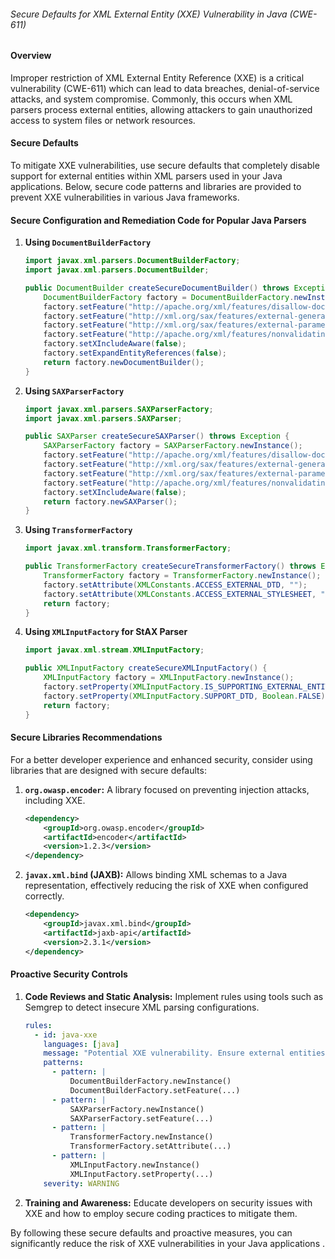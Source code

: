 ###### Secure Defaults for XML External Entity (XXE) Vulnerability in Java (CWE-611)

#### Overview
Improper restriction of XML External Entity Reference (XXE) is a critical vulnerability (CWE-611) which can lead to data breaches, denial-of-service attacks, and system compromise. Commonly, this occurs when XML parsers process external entities, allowing attackers to gain unauthorized access to system files or network resources.

#### Secure Defaults
To mitigate XXE vulnerabilities, use secure defaults that completely disable support for external entities within XML parsers used in your Java applications. Below, secure code patterns and libraries are provided to prevent XXE vulnerabilities in various Java frameworks.

#### Secure Configuration and Remediation Code for Popular Java Parsers

1. **Using `DocumentBuilderFactory`**
   ```java
   import javax.xml.parsers.DocumentBuilderFactory;
   import javax.xml.parsers.DocumentBuilder;

   public DocumentBuilder createSecureDocumentBuilder() throws Exception {
       DocumentBuilderFactory factory = DocumentBuilderFactory.newInstance();
       factory.setFeature("http://apache.org/xml/features/disallow-doctype-decl", true);
       factory.setFeature("http://xml.org/sax/features/external-general-entities", false);
       factory.setFeature("http://xml.org/sax/features/external-parameter-entities", false);
       factory.setFeature("http://apache.org/xml/features/nonvalidating/load-external-dtd", false);
       factory.setXIncludeAware(false);
       factory.setExpandEntityReferences(false);
       return factory.newDocumentBuilder();
   }
   ```

2. **Using `SAXParserFactory`**
   ```java
   import javax.xml.parsers.SAXParserFactory;
   import javax.xml.parsers.SAXParser;

   public SAXParser createSecureSAXParser() throws Exception {
       SAXParserFactory factory = SAXParserFactory.newInstance();
       factory.setFeature("http://apache.org/xml/features/disallow-doctype-decl", true);
       factory.setFeature("http://xml.org/sax/features/external-general-entities", false);
       factory.setFeature("http://xml.org/sax/features/external-parameter-entities", false);
       factory.setFeature("http://apache.org/xml/features/nonvalidating/load-external-dtd", false);
       factory.setXIncludeAware(false);
       return factory.newSAXParser();
   }
   ```

3. **Using `TransformerFactory`**
   ```java
   import javax.xml.transform.TransformerFactory;

   public TransformerFactory createSecureTransformerFactory() throws Exception {
       TransformerFactory factory = TransformerFactory.newInstance();
       factory.setAttribute(XMLConstants.ACCESS_EXTERNAL_DTD, "");
       factory.setAttribute(XMLConstants.ACCESS_EXTERNAL_STYLESHEET, "");
       return factory;
   }
   ```

4. **Using `XMLInputFactory` for StAX Parser**
   ```java
   import javax.xml.stream.XMLInputFactory;

   public XMLInputFactory createSecureXMLInputFactory() {
       XMLInputFactory factory = XMLInputFactory.newInstance();
       factory.setProperty(XMLInputFactory.IS_SUPPORTING_EXTERNAL_ENTITIES, Boolean.FALSE);
       factory.setProperty(XMLInputFactory.SUPPORT_DTD, Boolean.FALSE);
       return factory;
   }
   ```

#### Secure Libraries Recommendations
For a better developer experience and enhanced security, consider using libraries that are designed with secure defaults:

1. **`org.owasp.encoder`:** A library focused on preventing injection attacks, including XXE.
   ```xml
   <dependency>
       <groupId>org.owasp.encoder</groupId>
       <artifactId>encoder</artifactId>
       <version>1.2.3</version>
   </dependency>
   ```

2. **`javax.xml.bind` (JAXB):** Allows binding XML schemas to a Java representation, effectively reducing the risk of XXE when configured correctly.
   ```xml
   <dependency>
       <groupId>javax.xml.bind</groupId>
       <artifactId>jaxb-api</artifactId>
       <version>2.3.1</version>
   </dependency>
   ```

#### Proactive Security Controls
1. **Code Reviews and Static Analysis:** Implement rules using tools such as Semgrep to detect insecure XML parsing configurations.
   ```yaml
   rules:
     - id: java-xxe
       languages: [java]
       message: "Potential XXE vulnerability. Ensure external entities are disabled."
       patterns:
         - pattern: |
             DocumentBuilderFactory.newInstance()
             DocumentBuilderFactory.setFeature(...)
         - pattern: |
             SAXParserFactory.newInstance()
             SAXParserFactory.setFeature(...)
         - pattern: |
             TransformerFactory.newInstance()
             TransformerFactory.setAttribute(...)
         - pattern: |
             XMLInputFactory.newInstance()
             XMLInputFactory.setProperty(...)
       severity: WARNING
   ```

2. **Training and Awareness:** Educate developers on security issues with XXE and how to employ secure coding practices to mitigate them.

By following these secure defaults and proactive measures, you can significantly reduce the risk of XXE vulnerabilities in your Java applications   .